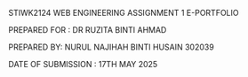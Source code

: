 STIWK2124 WEB ENGINEERING ASSIGNMENT 1 E-PORTFOLIO

PREPARED FOR : DR RUZITA BINTI AHMAD

PREPARED BY: NURUL NAJIHAH BINTI HUSAIN 302039

DATE OF SUBMISSION : 17TH MAY 2025
